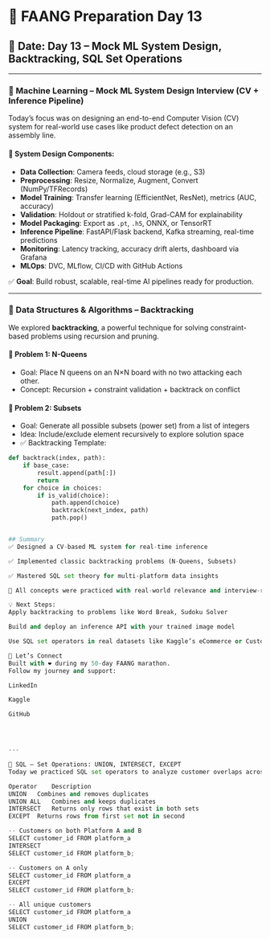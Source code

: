 # 🚀 FAANG Preparation Day 13

## 📅 Date: Day 13 – Mock ML System Design, Backtracking, SQL Set Operations

---

### 🎯 Machine Learning – Mock ML System Design Interview (CV + Inference Pipeline)

Today’s focus was on designing an end-to-end Computer Vision (CV) system for real-world use cases like product defect detection on an assembly line.

#### 🔧 System Design Components:
- **Data Collection**: Camera feeds, cloud storage (e.g., S3)
- **Preprocessing**: Resize, Normalize, Augment, Convert (NumPy/TFRecords)
- **Model Training**: Transfer learning (EfficientNet, ResNet), metrics (AUC, accuracy)
- **Validation**: Holdout or stratified k-fold, Grad-CAM for explainability
- **Model Packaging**: Export as `.pt`, `.h5`, ONNX, or TensorRT
- **Inference Pipeline**: FastAPI/Flask backend, Kafka streaming, real-time predictions
- **Monitoring**: Latency tracking, accuracy drift alerts, dashboard via Grafana
- **MLOps**: DVC, MLflow, CI/CD with GitHub Actions

✅ **Goal**: Build robust, scalable, real-time AI pipelines ready for production.

---

### 📘 Data Structures & Algorithms – Backtracking

We explored **backtracking**, a powerful technique for solving constraint-based problems using recursion and pruning.

#### 🔲 Problem 1: N-Queens
- Goal: Place N queens on an N×N board with no two attacking each other.
- Concept: Recursion + constraint validation + backtrack on conflict

#### 🔢 Problem 2: Subsets
- Goal: Generate all possible subsets (power set) from a list of integers
- Idea: Include/exclude element recursively to explore solution space
- ✅ Backtracking Template:
```python
def backtrack(index, path):
    if base_case:
        result.append(path[:])
        return
    for choice in choices:
        if is_valid(choice):
            path.append(choice)
            backtrack(next_index, path)
            path.pop()


## Summary
✅ Designed a CV-based ML system for real-time inference

✅ Implemented classic backtracking problems (N-Queens, Subsets)

✅ Mastered SQL set theory for multi-platform data insights

📌 All concepts were practiced with real-world relevance and interview-readiness in mind.

💡 Next Steps:
Apply backtracking to problems like Word Break, Sudoku Solver

Build and deploy an inference API with your trained image model

Use SQL set operators in real datasets like Kaggle’s eCommerce or Customer Analysis data

🌟 Let’s Connect
Built with ❤️ during my 50-day FAANG marathon.
Follow my journey and support:

LinkedIn

Kaggle

GitHub




---

🧮 SQL – Set Operations: UNION, INTERSECT, EXCEPT
Today we practiced SQL set operators to analyze customer overlaps across different platforms.

Operator	Description
UNION	Combines and removes duplicates
UNION ALL	Combines and keeps duplicates
INTERSECT	Returns only rows that exist in both sets
EXCEPT	Returns rows from first set not in second

-- Customers on both Platform A and B
SELECT customer_id FROM platform_a
INTERSECT
SELECT customer_id FROM platform_b;

-- Customers on A only
SELECT customer_id FROM platform_a
EXCEPT
SELECT customer_id FROM platform_b;

-- All unique customers
SELECT customer_id FROM platform_a
UNION
SELECT customer_id FROM platform_b;
